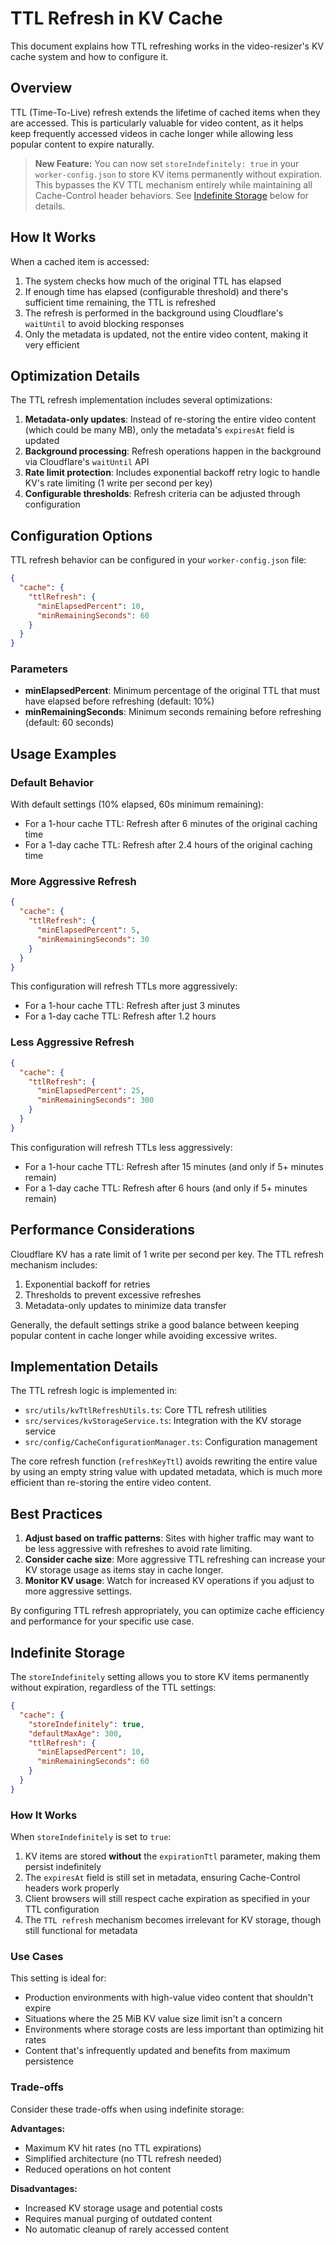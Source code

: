 # TTL Refresh in KV Cache

This document explains how TTL refreshing works in the video-resizer's KV cache system and how to configure it.

## Overview

TTL (Time-To-Live) refresh extends the lifetime of cached items when they are accessed. This is particularly valuable for video content, as it helps keep frequently accessed videos in cache longer while allowing less popular content to expire naturally.

> **New Feature:** You can now set `storeIndefinitely: true` in your `worker-config.json` to store KV items permanently without expiration. This bypasses the KV TTL mechanism entirely while maintaining all Cache-Control header behaviors. See [Indefinite Storage](#indefinite-storage) below for details.

## How It Works

When a cached item is accessed:

1. The system checks how much of the original TTL has elapsed
2. If enough time has elapsed (configurable threshold) and there's sufficient time remaining, the TTL is refreshed
3. The refresh is performed in the background using Cloudflare's `waitUntil` to avoid blocking responses
4. Only the metadata is updated, not the entire video content, making it very efficient

## Optimization Details

The TTL refresh implementation includes several optimizations:

1. **Metadata-only updates**: Instead of re-storing the entire video content (which could be many MB), only the metadata's `expiresAt` field is updated
2. **Background processing**: Refresh operations happen in the background via Cloudflare's `waitUntil` API
3. **Rate limit protection**: Includes exponential backoff retry logic to handle KV's rate limiting (1 write per second per key)
4. **Configurable thresholds**: Refresh criteria can be adjusted through configuration

## Configuration Options

TTL refresh behavior can be configured in your `worker-config.json` file:

```json
{
  "cache": {
    "ttlRefresh": {
      "minElapsedPercent": 10,
      "minRemainingSeconds": 60
    }
  }
}
```

### Parameters

- **minElapsedPercent**: Minimum percentage of the original TTL that must have elapsed before refreshing (default: 10%)
- **minRemainingSeconds**: Minimum seconds remaining before refreshing (default: 60 seconds)

## Usage Examples

### Default Behavior

With default settings (10% elapsed, 60s minimum remaining):

- For a 1-hour cache TTL: Refresh after 6 minutes of the original caching time
- For a 1-day cache TTL: Refresh after 2.4 hours of the original caching time

### More Aggressive Refresh

```json
{
  "cache": {
    "ttlRefresh": {
      "minElapsedPercent": 5,
      "minRemainingSeconds": 30
    }
  }
}
```

This configuration will refresh TTLs more aggressively:

- For a 1-hour cache TTL: Refresh after just 3 minutes
- For a 1-day cache TTL: Refresh after 1.2 hours

### Less Aggressive Refresh

```json
{
  "cache": {
    "ttlRefresh": {
      "minElapsedPercent": 25,
      "minRemainingSeconds": 300
    }
  }
}
```

This configuration will refresh TTLs less aggressively:

- For a 1-hour cache TTL: Refresh after 15 minutes (and only if 5+ minutes remain)
- For a 1-day cache TTL: Refresh after 6 hours (and only if 5+ minutes remain)

## Performance Considerations

Cloudflare KV has a rate limit of 1 write per second per key. The TTL refresh mechanism includes:

1. Exponential backoff for retries
2. Thresholds to prevent excessive refreshes
3. Metadata-only updates to minimize data transfer

Generally, the default settings strike a good balance between keeping popular content in cache longer while avoiding excessive writes.

## Implementation Details

The TTL refresh logic is implemented in:

- `src/utils/kvTtlRefreshUtils.ts`: Core TTL refresh utilities
- `src/services/kvStorageService.ts`: Integration with the KV storage service
- `src/config/CacheConfigurationManager.ts`: Configuration management

The core refresh function (`refreshKeyTtl`) avoids rewriting the entire value by using an empty string value with updated metadata, which is much more efficient than re-storing the entire video content.

## Best Practices

1. **Adjust based on traffic patterns**: Sites with higher traffic may want to be less aggressive with refreshes to avoid rate limiting.
2. **Consider cache size**: More aggressive TTL refreshing can increase your KV storage usage as items stay in cache longer.
3. **Monitor KV usage**: Watch for increased KV operations if you adjust to more aggressive settings.

By configuring TTL refresh appropriately, you can optimize cache efficiency and performance for your specific use case.

## Indefinite Storage

The `storeIndefinitely` setting allows you to store KV items permanently without expiration, regardless of the TTL settings:

```json
{
  "cache": {
    "storeIndefinitely": true,
    "defaultMaxAge": 300,
    "ttlRefresh": {
      "minElapsedPercent": 10,
      "minRemainingSeconds": 60
    }
  }
}
```

### How It Works

When `storeIndefinitely` is set to `true`:

1. KV items are stored **without** the `expirationTtl` parameter, making them persist indefinitely
2. The `expiresAt` field is still set in metadata, ensuring Cache-Control headers work properly
3. Client browsers will still respect cache expiration as specified in your TTL configuration
4. The `TTL refresh` mechanism becomes irrelevant for KV storage, though still functional for metadata

### Use Cases

This setting is ideal for:

- Production environments with high-value video content that shouldn't expire
- Situations where the 25 MiB KV value size limit isn't a concern
- Environments where storage costs are less important than optimizing hit rates
- Content that's infrequently updated and benefits from maximum persistence

### Trade-offs

Consider these trade-offs when using indefinite storage:

**Advantages:**
- Maximum KV hit rates (no TTL expirations)
- Simplified architecture (no TTL refresh needed)
- Reduced operations on hot content

**Disadvantages:**
- Increased KV storage usage and potential costs
- Requires manual purging of outdated content
- No automatic cleanup of rarely accessed content